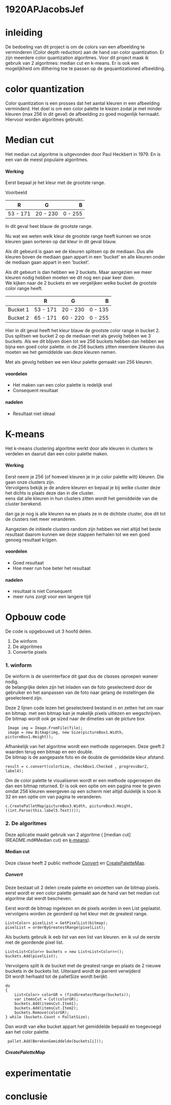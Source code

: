 # 1920APJacobsJef
# inleiding
De bedoeling van dit project is om de colors van een afbeelding te verminderen (Color depth reduction) aan de hand van color quantization.
Er zijn meerdere color quantization algoritmes. Voor dit project maak ik gebruik van 2 algoritmes: median cut en k-means.
Er is ook een mogelijkheid om dithering toe te passen op de gequantizationed afbeelding.
 
# color quantization
Color quantization is een prosses dat het aantal kleuren in een afbeelding verminderd.
Het doel is om een color palette te kiezen zodat je met minder kleuren (max 256 in dit geval) de afbeelding zo goed mogenlijk hermaakt.
Hiervoor worden algoritmes gebruikt. 

# Median cut
Het median cut algoritme is uitgevonden door Paul Heckbert in 1979. 
En is een van de meest populaire algoritmes.
#### Werking
Eerst bepaal je het kleur met de grootste range. <br>

Voorbeeld

| R         |    G     |    B    |
|-----------|----------|--------:|
| 53 - 171  | 20 - 230 | 0 - 255 |

In dit geval heet blauw de grootste range. <br> 

Nu wat we weten welk kleur de grootste range heeft kunnen we onze kleuren gaan sorteren op dat kleur in dit geval blauw. <br>

Als dit gebeurd is gaan we de kleuren splitsen op de mediaan. 
Dus alle kleuren boven de mediaan gaan appart in een 'bucket' en alle kleuren onder de mediaan gaan appart in een 'bucket'. 

Als dit gebeurt is dan hebben we 2 buckets. Maar aangezien we meer kleuren nodig hebben moeten we dit nog een paar keer doen.<br>
We kijken naar de 2 buckets en we vergelijken welke bucket de grootste color range heeft.

|           | R         |    G     |    B    |
|-----------|-----------|----------|--------:|
|Bucket 1    | 53 - 171  | 20 - 230 | 0 - 135 |
|Bucket 2    | 65 - 171  | 60 - 220 | 0 - 255 |

Hier in dit geval heeft het kleur blauw de grootste color range in bucket 2. <br>
Dus splitsen we bucket 2 op de mediaan met als gevolg hebben we 3 buckets. Als we dit blijven doen tot we 256 buckets hebben dan hebben we bijna een goed color palette.
in de 256 buckets zitten meerdere kleuren dus moeten we het gemiddelde van deze kleuren nemen. 

Met als gevolg hebben we een kleur palette gemaakt van 256 kleuren. 

#### voordelen
+ Het maken van een color palette is redelijk snel
+ Consequent resultaat
#### nadelen
- Resultaat niet ideaal
# K-means
Het k-means clustering algoritme werkt door alle kleuren in clusters te verdelen en daaruit dan een color palette maken.
#### Werking
Eerst neem je 256 (of hoeveel kleuren je in je color palette wilt) kleuren. Die gaan onze clusters zijn. <br>
Vervolgens bekijk je de andere kleuren en bepaal je bij welke cluster deze het dichts is plaats deze dan in die cluster. <br>
eens dat alle kleuren in hun clusters zitten wordt het gemiddelde van die cluster berekend. 

dan ga je nog is alle kleuren na en plaats  ze in de dichtste cluster, doe dit tot de clusters niet meer veranderen.
 
Aangezien de initieele clusters random zijn hebben we niet altijd het beste resultaat daarom kunnen we deze stappen herhalen tot we een goed genoeg resultaat krijgen.

#### voordelen
+ Goed resultaat
+ Hoe meer run hoe beter het resultaat
#### nadelen
- resultaat is niet Consequent
- meer runs zorgt voor een langere tijd
# Opbouw code
De code is opgebouwd uit 3 hoofd delen.
1. De winform
2. De algoritmes
3. Convertie pixels
### 1. winform
De winform is de userinterface dit gaat dus de classes oproepen waneer nodig. <br>
de belangrijke delen zijn het inladen van de foto geselecteerd door de gebruiker en het aanpassen van de foto naar gelang de instellingen die geselecteerd zijn.

Deze 2 lijnen code lezen het geselecteerd bestand in en zetten het om naar en bitmap. met een bitmap kan je makelijk pixels uitlezen en wegschrijven. 
De bitmap wordt ook ge sized naar de dimeties van de picture box
```
 Image img = Image.FromFile(file);
 image = new Bitmap(img, new Size(pictureBox1.Width, pictureBox1.Height));
```

Afhankelijk van het algoritme wordt een methode opgeroepen. Deze geeft 2 waarden terug een bitmap en een double. <br>
De bitmap is de aangepaste foto en de double de gemiddelde kleur afstand.

```
result = c.convert(colorSize, checkBox1.Checked , progressBar2, label4);
```
Om de color palette te visualiseren wordt er een methode opgeroepen die dan een bitmap returned.
Er is ook een optie om een pagina mee te geven omdat 256 kleuren weergeven op een scherm niet altijd duidelijk is toon ik 32 en een optie om van pagina te veranderen.
```
c.CreatePalletMap(pictureBox3.Width, pictureBox3.Height, ((int.Parse(this.label5.Text))));
```
### 2. De algoritmes
Deze aplicatie maakt gebruik van 2 algoritme ( [median cut](README.md#Median cut) en [k-means](README.md#k-means)). 
#### Median cut
Deze classe heeft 2 public methode [Convert](README.md#####Convert) en [CreatePaletteMap](README.md#####CreatePaletteMap).
##### Convert
Deze bestaat uit 2 delen create palette en omzetten van de bitmap pixels. <br>
eerst wordt er een color palette gemaakt aan de hand van het median cut algoritme dat werdt bescheven.

Eerst wordt de bitmap ingelezen en de pixels worden in een List geplaatst. vervolgens worden ze georderd op het kleur met de greatest range.
```
List<Color> pixelList = GetPixelList(bitmap);
pixelList = orderByGreatestRange(pixelList);
```

Als buckets gebruik ik eeb list van een list van kleuren. en ik vul de eerste met de geordende pixel list.
```
List<List<Color>> buckets = new List<List<Color>>();
buckets.Add(pixelList);
```
Vervolgens split ik de bucket met de greatest range en plaats de 2 nieuwe buckets in de buckets list. Uiteraard wordt de parrent verwijderd<br>
Dit wordt herhaald tot de palletSize wordt berijkt.
```
do
{
    List<Color> colorGR = (findGreatestRange(buckets));
    var itemsCut = Cut(colorGR);
    buckets.Add(itemsCut.Item1);
    buckets.Add(itemsCut.Item2);
    buckets.Remove(colorGR);
} while (buckets.Count < PalletSize);
```

Dan wordt van elke bucket appart het gemiddelde bepaald en toegevoegd aan het color palette.
```
 pallet.Add(BerekenGemiddelde(buckets[i]));
```
##### CreatePaletteMap

# experimentatie

# conclusie

